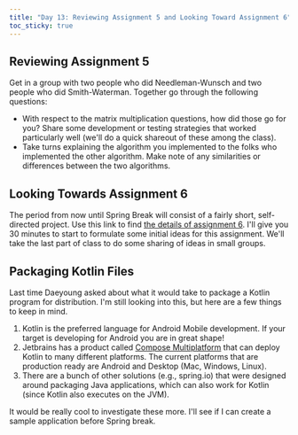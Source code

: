 ```yaml
---
title: "Day 13: Reviewing Assignment 5 and Looking Toward Assignment 6"
toc_sticky: true
---
```


## Reviewing Assignment 5

Get in a group with two people who did Needleman-Wunsch and two people who did Smith-Waterman.  Together go through the following questions:

* With respect to the matrix multiplication questions, how did those go for you?  Share some development or testing strategies that worked particularly well (we'll do a quick shareout of these among the class).
* Take turns explaining the algorithm you implemented to the folks who implemented the other algorithm.  Make note of any similarities or differences between the two algorithms.

## Looking Towards Assignment 6

The period from now until Spring Break will consist of a fairly short, self-directed project.  Use this link to find [the details of assignment 6](../assignments/assignment_06.md).  I'll give you 30 minutes to start to formulate some initial ideas for this assignment.  We'll take the last part of class to do some sharing of ideas in small groups.

## Packaging Kotlin Files

Last time Daeyoung asked about what it would take to package a Kotlin program for distribution.  I'm still looking into this, but here are a few things to keep in mind.

1. Kotlin is the preferred language for Android Mobile development.  If your target is developing for Android you are in great shape!
2. Jetbrains has a product called [Compose Multiplatform](https://www.jetbrains.com/lp/compose-multiplatform/) that can deploy Kotlin to many different platforms.  The current platforms that are production ready are Android and Desktop (Mac, Windows, Linux).
3.  There are a bunch of other solutions (e.g., spring.io) that were designed around packaging Java applications, which can also work for Kotlin (since Kotlin also executes on the JVM).

It would be really cool to investigate these more.  I'll see if I can create a sample application before Spring break.